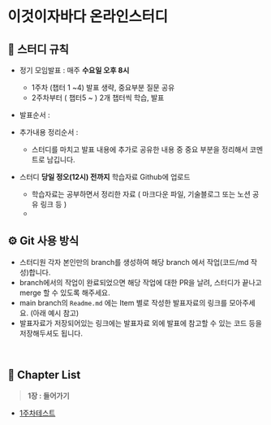 # 이것이자바다 온라인스터디

## 👀 스터디 규칙
- 정기 모임발표 : 매주 **수요일 오후 8시**
   - 1주차 (챕터 1 ~4) 발표 생략, 중요부분 질문 공유
   - 2주차부터 ( 챕터5 ~ ) 2개 챕터씩 학습, 발표
   
- 발표순서 :
- 추가내용 정리순서 :
   - 스터디를 마치고 발표 내용에 추가로 공유한 내용 중 중요 부분을 정리해서 코멘트로 남깁니다.
- 스터디 **당일 정오(12시) 전까지** 학습자료 Github에 업로드
   - 학습자료는 공부하면서 정리한 자료 ( 마크다운 파일, 기술블로그 또는 노션 공유 링크 등 )
   -    
   
## ⚙ Git 사용 방식
- 스터디원 각자 본인만의 branch를 생성하여 해당 branch 에서 작업(코드/md 작성)합니다.
- branch에서의 작업이 완료되었으면 해당 작업에 대한 PR을 날려, 스터디가 끝나고 merge 할 수 있도록 해주세요.
- main branch의 `Readme.md` 에는 Item 별로 작성한 발표자료의 링크를 모아주세요. (아래 예시 참고)
- 발표자료가 저장되어있는 링크에는 발표자료 외에 발표에 참고할 수 있는 코드 등을 저장해두셔도 됩니다.
<br>

## 🔖 Chapter List

> **1장 : 들어가기** <br>
- [1주차테스트]()

